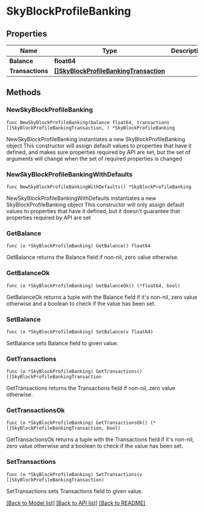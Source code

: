 # SkyBlockProfileBanking

## Properties

Name | Type | Description | Notes
------------ | ------------- | ------------- | -------------
**Balance** | **float64** |  | 
**Transactions** | [**[]SkyBlockProfileBankingTransaction**](SkyBlockProfileBankingTransaction.md) |  | 

## Methods

### NewSkyBlockProfileBanking

`func NewSkyBlockProfileBanking(balance float64, transactions []SkyBlockProfileBankingTransaction, ) *SkyBlockProfileBanking`

NewSkyBlockProfileBanking instantiates a new SkyBlockProfileBanking object
This constructor will assign default values to properties that have it defined,
and makes sure properties required by API are set, but the set of arguments
will change when the set of required properties is changed

### NewSkyBlockProfileBankingWithDefaults

`func NewSkyBlockProfileBankingWithDefaults() *SkyBlockProfileBanking`

NewSkyBlockProfileBankingWithDefaults instantiates a new SkyBlockProfileBanking object
This constructor will only assign default values to properties that have it defined,
but it doesn't guarantee that properties required by API are set

### GetBalance

`func (o *SkyBlockProfileBanking) GetBalance() float64`

GetBalance returns the Balance field if non-nil, zero value otherwise.

### GetBalanceOk

`func (o *SkyBlockProfileBanking) GetBalanceOk() (*float64, bool)`

GetBalanceOk returns a tuple with the Balance field if it's non-nil, zero value otherwise
and a boolean to check if the value has been set.

### SetBalance

`func (o *SkyBlockProfileBanking) SetBalance(v float64)`

SetBalance sets Balance field to given value.


### GetTransactions

`func (o *SkyBlockProfileBanking) GetTransactions() []SkyBlockProfileBankingTransaction`

GetTransactions returns the Transactions field if non-nil, zero value otherwise.

### GetTransactionsOk

`func (o *SkyBlockProfileBanking) GetTransactionsOk() (*[]SkyBlockProfileBankingTransaction, bool)`

GetTransactionsOk returns a tuple with the Transactions field if it's non-nil, zero value otherwise
and a boolean to check if the value has been set.

### SetTransactions

`func (o *SkyBlockProfileBanking) SetTransactions(v []SkyBlockProfileBankingTransaction)`

SetTransactions sets Transactions field to given value.



[[Back to Model list]](../README.md#documentation-for-models) [[Back to API list]](../README.md#documentation-for-api-endpoints) [[Back to README]](../README.md)


